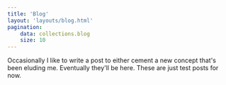 ```yaml
---
title: 'Blog'
layout: 'layouts/blog.html'
pagination:
    data: collections.blog
    size: 10
---
```


Occasionally I like to write a post to either cement a new concept that's been eluding me. Eventually they'll be here. These are just test posts for now.
